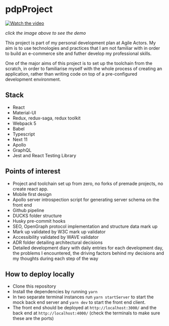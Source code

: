 # pdpProject

[![Watch the video](https://img.youtube.com/vi/tExUzbz5eCY/hqdefault.jpg)](https://youtu.be/tExUzbz5eCY)

*click the image above to see the demo*

This project is part of my personal development plan at Agile Actors. My aim is to use technologies and practices that I am not familiar with in order to build an e-commerce site and futher develop my professional skills.

One of the major aims of this project is to set up the toolchain from the scratch, in order to familiarise myself with the whole process of creating an application, rather than writing code on top of a pre-configured development environment.

## Stack

-   React
-   Material-UI
-   Redux, redux-saga, redux toolkit
-   Webpack 5
-   Babel
-   Typescript
-   Next 11
-   Apollo
-   GraphQL
-   Jest and React Testing Library

## Points of interest

-   Project and toolchain set up from zero, no forks of premade projects, no create react app.
-   Mobile first design
-   Apollo server introspection script for generating server schema on the front end
-   Github pipeline
-   DUCKS folder structure
-   Husky pre-commit hooks
-   SEO, OpenGraph protocol implementation and structure data mark up
-   Mark up validated by W3C mark up validator
-   Accessibility validated by WAVE validator
-   ADR folder detailing architectural decisions
-   Detailed development diary with daily entries for each development day, the problems I encountered, the driving factors behind my decisions and my thoughts during each step of the way

## How to deploy locally

-   Clone this repository
-   Install the dependencies by running `yarn`
-   In two separate terminal instances run `yarn startServer` to start the mock back end server and `yarn dev` to start the front end client.
-   The front end should be deployed at `http://localhost:3000/` and the back end at `http://localhost:4000/` (check the terminals to make sure these are the ports)
